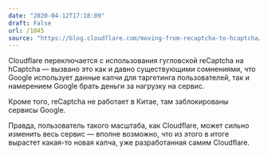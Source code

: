 ```yaml
---
date: "2020-04-12T17:18:09"
draft: False
url: /1045
source: "https://blog.cloudflare.com/moving-from-recaptcha-to-hcaptcha/"
---
```


Cloudflare переключается с использования гугловской reCaptcha на hCaptcha — вызвано это как и давно существующими сомнениями, что Google использует данные капчи для таргетинга пользователей, так и намерением Google брать деньги за нагрузку на сервис.

Кроме того, reCaptcha не работает в Китае, там заблокированы сервисы Google. 

Правда, пользователь такого масштаба, как Cloudflare, может сильно изменить весь сервис — вполне возможно, что из этого в итоге вырастет какая-то новая капча, уже разработанная самим Cloudflare.
